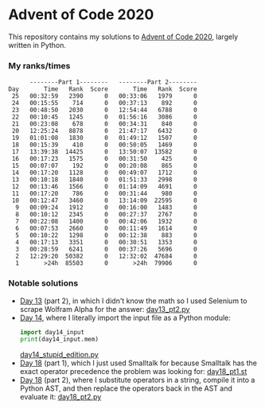 # Advent of Code 2020

This repository contains my solutions to [Advent of Code 2020](https://adventofcode.com/2020/), largely written in Python.

### My ranks/times

          --------Part 1--------   --------Part 2--------
    Day       Time   Rank  Score       Time   Rank  Score
     25   00:32:59   2390      0   00:33:06   1979      0
     24   00:15:55    714      0   00:37:13    892      0
     23   00:48:50   2030      0   12:54:44   6788      0
     22   00:10:45   1245      0   01:56:16   3086      0
     21   00:23:08    678      0   00:34:31    840      0
     20   12:25:24   8878      0   21:47:17   6432      0
     19   01:01:08   1830      0   01:49:12   1507      0
     18   00:15:39    410      0   00:50:05   1469      0
     17   13:39:38  14425      0   13:50:07  13582      0
     16   00:17:23   1575      0   00:31:50    425      0
     15   00:07:07    192      0   00:20:08    865      0
     14   00:17:20   1128      0   00:49:07   1712      0
     13   00:10:18   1840      0   01:51:33   2998      0
     12   00:13:46   1566      0   01:14:09   4691      0
     11   00:17:20    786      0   00:31:44    980      0
     10   00:12:47   3460      0   13:14:09  22595      0
      9   00:09:24   1912      0   00:16:00   1483      0
      8   00:10:12   2345      0   00:27:37   2767      0
      7   00:22:08   1400      0   00:42:06   1932      0
      6   00:07:53   2660      0   00:11:49   1614      0
      5   00:10:22   1298      0   00:12:38    883      0
      4   00:17:13   3351      0   00:30:51   1353      0
      3   00:28:59   6241      0   00:37:26   5696      0
      2   12:29:20  50382      0   12:32:02  47684      0
      1       >24h  85503      0       >24h  79906      0

### Notable solutions

* [Day 13](https://adventofcode.com/2020/day/13) (part 2), in which I didn't know the math so I used Selenium to scrape Wolfram Alpha for the answer: [day13_pt2.py](https://github.com/dkter/aoc2020/blob/main/day13_pt2.py)
* [Day 14](https://adventofcode.com/2020/day/14), where I literally import the input file as a Python module:
    ```py
    import day14_input
    print(day14_input.mem)
    ```
    [day14_stupid_edition.py](https://github.com/dkter/aoc2020/blob/main/day14_stupid_edition.py)
* [Day 18](https://adventofcode.com/2020/day/18) (part 1), which I just used Smalltalk for because Smalltalk has the exact operator precedence the problem was looking for: [day18_pt1.st](https://github.com/dkter/aoc2020/blob/main/day18_pt1.st)
* [Day 18](https://adventofcode.com/2020/day/18) (part 2), where I substitute operators in a string, compile it into a Python AST, and then replace the operators back in the AST and evaluate it: [day18_pt2.py](https://github.com/dkter/aoc/blob/main/day18_pt2.py)
